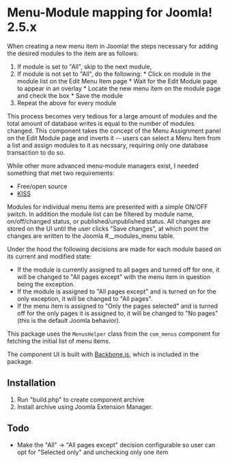 # Menu-Module mapping for Joomla! 2.5.x
When creating a new menu item in Joomla! the steps necessary for adding the desired modules to the item are as follows:
  1. If module is set to "All", skip to the next module,
  2. If module is not set to "All", do the following:
    * Click on module in the module list on the Edit Menu Item page
    * Wait for the Edit Module page to appear in an overlay
    * Locate the new menu item on the module page and check the box
    * Save the module
  3. Repeat the above for every module

This process becomes very tedious for a large amount of modules and the total amount of database writes is equal to the number of modules changed. This component takes the concept of the Menu Assignment panel on the Edit Module page and inverts it -- users can select a Menu Item from a list and assign modules to it as necssary, requiring only one database transaction to do so.

While other more advanced menu-module managers exist, I needed something that met two requirements:
  * Free/open source
  * [KISS](https://en.wikipedia.org/wiki/KISS_principle)

Modules for individual menu items are presented with a simple ON/OFF switch. In addition the module list can be filtered by module name, on/off/changed status, or published/unpublished status. All changes are stored on the UI until the user clicks "Save changes", at which point the changes are written to the Joomla #__modules_menu table.

Under the hood the following decisions are made for each module based on its current and modified state:
  * If the module is currently assigned to all pages and turned off for one, it will be changed to "All pages except" with the menu item in question being the exception.
  * If the module is assigned to "All pages except" and is turned on for the only exception, it will be changed to "All pages".
  * If the menu item is assigned to "Only the pages selected" and is turned off for the only pages it is assigned to, it will be changed to "No pages" (this is the default Joomla behavior).

This package uses the `MenusHelper` class from the `com_menus` component for fetching the initial list of menu items.

The component UI is built with [Backbone.js](http://backbonejs.org/), which is included in the package.

## Installation

  1. Run "build.php" to create component archive
  2. Install archive using Joomla Extension Manager.

## Todo

* Make the "All" -> "All pages except" decision configurable so user can opt for "Selected only" and unchecking only one item